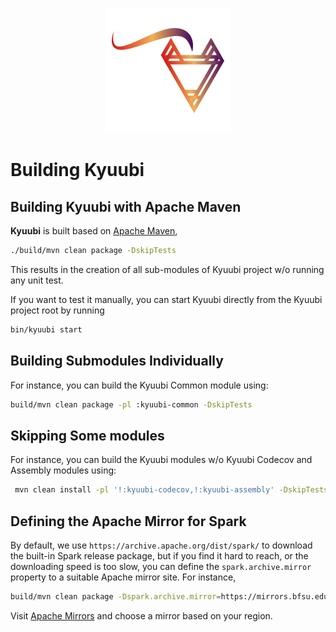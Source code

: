 <div align=center>

![](../imgs/kyuubi_logo_simple.png)

</div>

# Building Kyuubi

## Building Kyuubi with Apache Maven

**Kyuubi** is built based on [Apache Maven](http://maven.apache.org),

```bash
./build/mvn clean package -DskipTests
```

This results in the creation of all sub-modules of Kyuubi project w/o running any unit test.

If you want to test it manually, you can start Kyuubi directly from the Kyuubi project root by running

```bash
bin/kyuubi start
```

## Building Submodules Individually

For instance, you can build the Kyuubi Common module using:

```bash
build/mvn clean package -pl :kyuubi-common -DskipTests
```

## Skipping Some modules

For instance, you can build the Kyuubi modules w/o Kyuubi Codecov and Assembly modules using:

```bash
 mvn clean install -pl '!:kyuubi-codecov,!:kyuubi-assembly' -DskipTests
```

## Defining the Apache Mirror for Spark

By default, we use `https://archive.apache.org/dist/spark/` to download the built-in Spark release package,
but if you find it hard to reach, or the downloading speed is too slow, you can define the `spark.archive.mirror`
property to a suitable Apache mirror site. For instance,

```bash
build/mvn clean package -Dspark.archive.mirror=https://mirrors.bfsu.edu.cn/apache/spark/spark-3.0.1
```

Visit [Apache Mirrors](http://www.apache.org/mirrors/) and choose a mirror based on your region.
